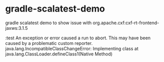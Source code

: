 # gradle-scalatest-demo
gradle scalatest demo to show issue with org.apache.cxf:cxf-rt-frontend-jaxws:3.1.5

:test
An exception or error caused a run to abort. This may have been caused by a problematic custom reporter.
java.lang.IncompatibleClassChangeError: Implementing class
	at java.lang.ClassLoader.defineClass1(Native Method)

